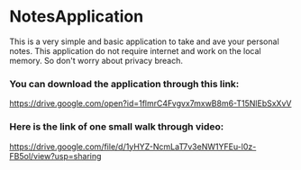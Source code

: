 # NotesApplication
This is a very simple and basic application to take and ave your personal notes.
This application do not require internet and work on the local memory. So don't worry about privacy breach.

### You can download the application through this link:

https://drive.google.com/open?id=1flmrC4Fvgvx7mxwB8m6-T15NlEbSxXvV

### Here is the link of one small walk through video:

https://drive.google.com/file/d/1yHYZ-NcmLaT7v3eNW1YFEu-l0z-FB5ol/view?usp=sharing
